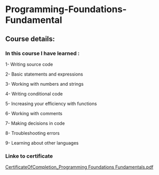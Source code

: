 # Programming-Foundations-Fundamental


## Course details:

### In this course I have learned :

1- Writing source code

2- Basic statements and expressions

3- Working with numbers and strings

4- Writing conditional code

5- Increasing your efficiency with functions

6- Working with comments

7- Making decisions in code

8- Troubleshooting errors

9- Learning about other languages


### Linke to certificate 


[CertificateOfCompletion_Programming Foundations Fundamentals.pdf](https://github.com/akiid777/Programming-Foundations-Fundamental/files/7132099/CertificateOfCompletion_Programming.Foundations.Fundamentals.pdf)
